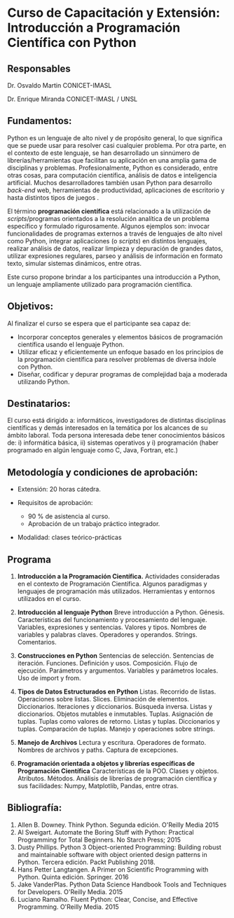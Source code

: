 # Curso de Capacitación y Extensión: Introducción a Programación Científica con Python


## Responsables 
Dr. Osvaldo Martin
CONICET-IMASL

Dr. Enrique Miranda
CONICET-IMASL / UNSL


## Fundamentos: 

Python es un lenguaje de alto nivel y de propósito general, lo que significa que se puede usar para resolver casi cualquier problema. Por otra parte, en el contexto de este lenguaje, se han desarrollado un sinnúmero de librerías/herramientas que facilitan su aplicación en una amplia gama de disciplinas y problemas.
Profesionalmente, Python es considerado, entre otras cosas, para computación científica, análisis de datos e inteligencia artificial. Muchos desarrolladores también usan Python para desarrollo _back-end_ web, herramientas de productividad, aplicaciones de escritorio y hasta distintos tipos de juegos . 

El término **programación científica** está relacionado a la utilización de _scripts_/programas orientados a la resolución analítica de un problema específico y formulado rigurosamente. Algunos ejemplos son: invocar funcionalidades de programas externos a través de lenguajes de alto nivel como Python, integrar aplicaciones (o _scripts_) en distintos lenguajes, realizar análisis de datos, realizar limpieza y depuración de grandes datos, utilizar expresiones regulares, parseo y análisis de información en formato texto, simular sistemas dinámicos, entre otras.

Este curso propone brindar a los participantes una introducción a Python, un lenguaje ampliamente utilizado para programación científica.


## Objetivos:

Al finalizar el curso se espera que el participante sea capaz de:

- Incorporar conceptos generales y elementos básicos de programación científica usando el lenguaje Python.
- Utilizar eficaz y eficientemente un enfoque basado en los principios de la programación científica para resolver problemas de diversa índole con Python.
- Diseñar, codificar y depurar programas de complejidad baja a moderada utilizando Python.

## Destinatarios: 
El curso está dirigido a: informáticos, investigadores de distintas disciplinas científicas y demás interesados en la temática por los alcances de su ámbito laboral. Toda persona interesada debe tener conocimientos básicos de: i) informática básica, ii) sistemas operativos y i) programación (haber programado en algún lenguaje como C, Java, Fortran, etc.)


## Metodología y condiciones de aprobación:

* Extensión: 20 horas cátedra.
* Requisitos de aprobación:
    * 90 % de asistencia al curso.
    * Aprobación de un trabajo práctico integrador.

* Modalidad: clases teórico-prácticas


## Programa

1. **Introducción a la Programación Científica.**
Actividades consideradas en el contexto de Programación Científica. Algunos paradigmas y lenguajes de programación más utilizados. Herramientas y entornos utilizados en el curso. 

2. **Introducción al lenguaje Python**
Breve introducción a Python. Génesis. Características del funcionamiento y procesamiento del lenguaje. Variables, expresiones y sentencias. Valores y tipos. Nombres de variables y palabras claves. Operadores y operandos. Strings. Comentarios.

3. **Construcciones en Python**
Sentencias de selección. Sentencias de iteración. Funciones. Definición y usos. Composición. Flujo de ejecución. Parámetros y argumentos. Variables y parámetros locales. Uso de import y from.

4. **Tipos de Datos Estructurados en Python**
Listas. Recorrido de listas. Operaciones sobre listas. Slices. Eliminación de elementos. Diccionarios. Iteraciones y diccionarios. Búsqueda inversa. Listas y diccionarios. Objetos mutables e inmutables. Tuplas. Asignación de tuplas. Tuplas como valores de retorno. Listas y tuplas. Diccionarios y tuplas. Comparación de tuplas. Manejo y operaciones sobre strings. 

5. **Manejo de Archivos**
Lectura y escritura. Operadores de formato. Nombres de archivos y paths. Captura de excepciones. 

6. **Programación orientada a objetos y librerías específicas de Programación Científica**
Características de la POO. Clases y objetos. Atributos. Métodos. Análisis de librerías de programación científica y sus facilidades: Numpy, Matplotlib, Pandas, entre otras.


## Bibliografía:
1. Allen B. Downey. Think Python. Segunda edición. O'Reilly Media 2015
2. Al Sweigart. Automate the Boring Stuff with Python: Practical Programming for Total Beginners. No Starch Press; 2015
3. Dusty Phillips. Python 3 Object-oriented Programming: Building robust and maintainable software with object oriented design patterns in Python. Tercera edición. Packt Publishing 2018.
4. Hans Petter Langtangen. A Primer on Scientific Programming with Python. Quinta edición. Springer. 2016
5. Jake VanderPlas. Python Data Science Handbook Tools and Techniques for Developers. O'Reilly Media. 2015
6. Luciano Ramalho. Fluent Python: Clear, Concise, and Effective Programming. O'Reilly Media. 2015

